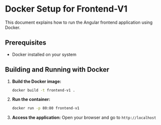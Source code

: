 # Docker Setup for Frontend-V1

This document explains how to run the Angular frontend application using Docker.

## Prerequisites

- Docker installed on your system

## Building and Running with Docker

1. **Build the Docker image:**
   ```bash
   docker build -t frontend-v1 .
   ```

2. **Run the container:**
   ```bash
   docker run -p 80:80 frontend-v1
   ```

3. **Access the application:**
   Open your browser and go to `http://localhost`
